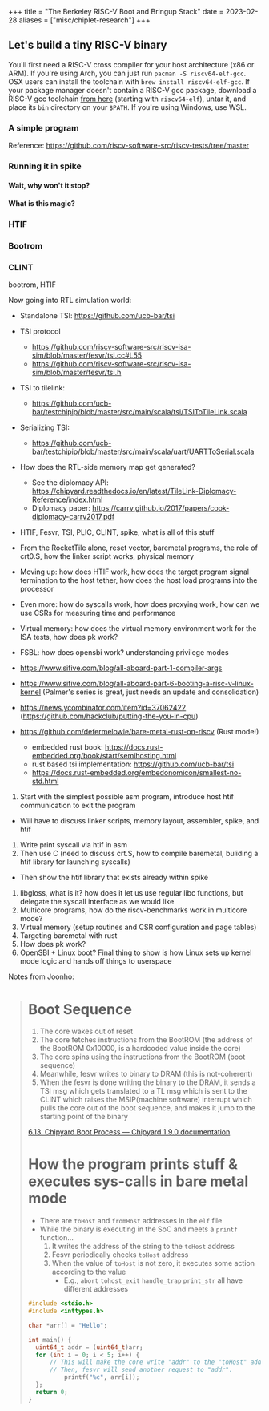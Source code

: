 +++
title = "The Berkeley RISC-V Boot and Bringup Stack"
date = 2023-02-28
aliases = ["misc/chiplet-research"]
+++

## Let's build a tiny RISC-V binary

You'll first need a RISC-V cross compiler for your host architecture (x86 or ARM).
If you're using Arch, you can just run `pacman -S riscv64-elf-gcc`.
OSX users can install the toolchain with `brew install riscv64-elf-gcc`.
If your package manager doesn't contain a RISC-V gcc package, download a RISC-V gcc toolchain [from here](https://github.com/riscv-collab/riscv-gnu-toolchain/tags) (starting with `riscv64-elf`), untar it, and place its `bin` directory on your `$PATH`.
If you're using Windows, use WSL.

### A simple program

Reference: https://github.com/riscv-software-src/riscv-tests/tree/master


### Running it in spike

#### Wait, why won't it stop?


#### What is this magic?

### HTIF

### Bootrom

### CLINT

bootrom, HTIF

Now going into RTL simulation world:

- Standalone TSI: https://github.com/ucb-bar/tsi
- TSI protocol
  - https://github.com/riscv-software-src/riscv-isa-sim/blob/master/fesvr/tsi.cc#L55
  - https://github.com/riscv-software-src/riscv-isa-sim/blob/master/fesvr/tsi.h
- TSI to tilelink:
  - https://github.com/ucb-bar/testchipip/blob/master/src/main/scala/tsi/TSIToTileLink.scala
- Serializing TSI:
  - https://github.com/ucb-bar/testchipip/blob/master/src/main/scala/uart/UARTToSerial.scala

- How does the RTL-side memory map get generated?
  - See the diplomacy API: https://chipyard.readthedocs.io/en/latest/TileLink-Diplomacy-Reference/index.html
  - Diplomacy paper: https://carrv.github.io/2017/papers/cook-diplomacy-carrv2017.pdf


- HTIF, Fesvr, TSI, PLIC, CLINT, spike, what is all of this stuff
- From the RocketTile alone, reset vector, baremetal programs, the role of crt0.S, how the linker script works, physical memory
- Moving up: how does HTIF work, how does the target program signal termination to the host tether, how does the host load programs into the processor
- Even more: how do syscalls work, how does proxying work, how can we use CSRs for measuring time and performance
- Virtual memory: how does the virtual memory environment work for the ISA tests, how does pk work?
- FSBL: how does opensbi work? understanding privilege modes
- https://www.sifive.com/blog/all-aboard-part-1-compiler-args
- https://www.sifive.com/blog/all-aboard-part-6-booting-a-risc-v-linux-kernel (Palmer's series is great, just needs an update and consolidation)
- https://news.ycombinator.com/item?id=37062422 (https://github.com/hackclub/putting-the-you-in-cpu)
- https://github.com/defermelowie/bare-metal-rust-on-riscv (Rust mode!)
  - embedded rust book: https://docs.rust-embedded.org/book/start/semihosting.html
  - rust based tsi implementation: https://github.com/ucb-bar/tsi
  - https://docs.rust-embedded.org/embedonomicon/smallest-no-std.html

1. Start with the simplest possible asm program, introduce host htif communication to exit the program
  - Will have to discuss linker scripts, memory layout, assembler, spike, and htif
1. Write print syscall via htif in asm
1. Then use C (need to discuss crt.S, how to compile baremetal, buliding a htif library for launching syscalls)
  - Then show the htif library that exists already within spike
1. libgloss, what is it? how does it let us use regular libc functions, but delegate the syscall interface as we would like
1. Multicore programs, how do the riscv-benchmarks work in multicore mode?
1. Virtual memory (setup routines and CSR configuration and page tables)
1. Targeting baremetal with rust
1. How does pk work?
1. OpenSBI + Linux boot? Final thing to show is how Linux sets up kernel mode logic and hands off things to userspace

Notes from Joonho:

> # Boot Sequence
> 1. The core wakes out of reset
> 2. The core fetches instructions from the BootROM (the address of the BootROM 0x10000, is a hardcoded value inside the core)
> 3. The core spins using the instructions from the BootROM (boot sequence)
> 4. Meanwhile, fesvr writes to binary to DRAM (this is not-coherent)
> 5. When the fesvr is done writing the binary to the DRAM, it sends a TSI msg which gets translated to a TL msg which is sent to the CLINT which raises the MSIP(machine software) interrupt which pulls the core out of the boot sequence, and makes it jump to the starting point of the binary
>
> [6.13. Chipyard Boot Process — Chipyard 1.9.0 documentation](https://chipyard.readthedocs.io/en/stable/Customization/Boot-Process.html#bootrom-and-risc-v-frontend-server)
>
>
> # How the program prints stuff & executes sys-calls in bare metal mode
> * There are `toHost` and `fromHost` addresses in the `elf` file
> * While the binary is executing in the SoC and meets a `printf` function…
>   1. It writes the address of the string to the `toHost` address
>   2. Fesvr periodically checks `toHost` address
>   3. When the value of `toHost` is not zero, it executes some action according to the value
>      * E.g., `abort` `tohost_exit` `handle_trap` `print_str` all have different addresses
>
> ```cpp
> #include <stdio.h>
> #include <inttypes.h>
>
> char *arr[] = "Hello";
>
> int main() {
> 	uint64_t addr = (uint64_t)arr;
> 	for (int i = 0; i < 5; i++) {
> 		// This will make the core write "addr" to the "toHost" address. When fesvr sends a TL-A req through TSI, the response will be "addr"
>  		// Then, fesvr will send another request to "addr".
>   		printf("%c", arr[i]);
> 	};
> 	return 0;
> }
> ```
